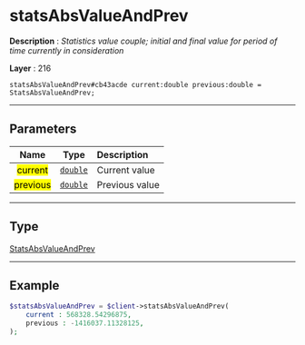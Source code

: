 # statsAbsValueAndPrev

**Description** : *Statistics value couple; initial and final value for period of time currently in consideration*

**Layer** : 216

```tl
statsAbsValueAndPrev#cb43acde current:double previous:double = StatsAbsValueAndPrev;
```

---

## Parameters

| Name | Type | Description |
| :---: | :---: | :--- |
| <mark>current</mark> | [`double`](type/double) | Current value |
| <mark>previous</mark> | [`double`](type/double) | Previous value |

---

## Type

[StatsAbsValueAndPrev](type/StatsAbsValueAndPrev)

---

## Example

```php
$statsAbsValueAndPrev = $client->statsAbsValueAndPrev(
	current : 568328.54296875,
	previous : -1416037.11328125,
);
```